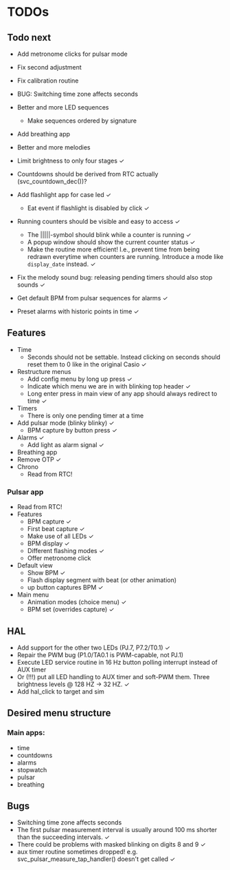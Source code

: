 # TODOs

## Todo next
- Add metronome clicks for pulsar mode
- Fix second adjustment
- Fix calibration routine
- BUG: Switching time zone affects seconds
- Better and more LED sequences
    - Make sequences ordered by signature
- Add breathing app
- Better and more melodies

- Limit brightness to only four stages ✓
- Countdowns should be derived from RTC actually (svc_countdown_dec())?
- Add flashlight app for case led ✓
    - Eat event if flashlight is disabled by click ✓
- Running counters should be visible and easy to access ✓
    - The |||||-symbol should blink while a counter is running ✓
    - A popup window should show the current counter status ✓
    - Make the routine more efficient! I.e., prevent time from being redrawn everytime when counters are running. Introduce a mode like `display_date` instead. ✓

- Fix the melody sound bug: releasing pending timers should also stop sounds ✓
- Get default BPM from pulsar sequences for alarms ✓
- Preset alarms with historic points in time ✓



## Features
- Time
    - Seconds should not be settable. Instead clicking on seconds should reset them to 0 like in the original Casio ✓
- Restructure menus
    - Add config menu by long up press ✓
    - Indicate which menu we are in with blinking top header ✓
    - Long enter press in main view of any app should always redirect to time ✓
- Timers
    - There is only one pending timer at a time
- Add pulsar mode (blinky blinky) ✓
    - BPM capture by button press ✓
- Alarms ✓
    - Add light as alarm signal ✓
- Breathing app
- Remove OTP ✓
- Chrono
    - Read from RTC!


### Pulsar app
- Read from RTC!
- Features
    - BPM capture ✓
    - First beat capture ✓
    - Make use of all LEDs ✓
    - BPM display ✓
    - Different flashing modes ✓
    - Offer metronome click
- Default view
    - Show BPM ✓
    - Flash display segment with beat (or other animation)
    - up button captures BPM ✓
- Main menu
    - Animation modes (choice menu) ✓
    - BPM set (overrides capture) ✓

## HAL
- Add support for the other two LEDs (PJ.7, P7.2/T0.1) ✓
- Repair the PWM bug (P1.0/TA0.1 is PWM-capable, not PJ.1)
- Execute LED service routine in 16 Hz button polling interrupt instead of AUX timer
- Or (!!!) put all LED handling to AUX timer and soft-PWM them. Three brightness levels @ 128 HZ -> 32 HZ. ✓
- Add hal_click to target and sim

## Desired menu structure

### Main apps:
- time
- countdowns
- alarms
- stopwatch
- pulsar
- breathing

## Bugs
- Switching time zone affects seconds
- The first pulsar measurement interval is usually around 100 ms shorter than the succeeding intervals. ✓
- There could be problems with masked blinking on digits 8 and 9 ✓
- aux timer routine sometimes dropped! e.g. svc_pulsar_measure_tap_handler() doesn't get called ✓
